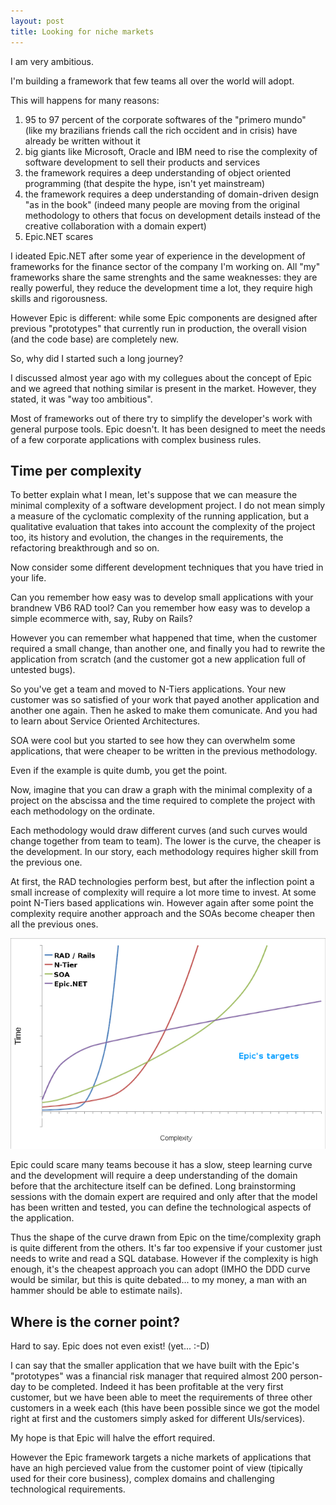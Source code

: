 ```yaml
---
layout: post
title: Looking for niche markets
---
```

I am very ambitious.

I'm building a framework that few teams all over the world will adopt.

This will happens for many reasons:

1. 95 to 97 percent of the corporate softwares of the "primero mundo" (like my 
   brazilians friends call the rich occident and in crisis) have already be 
   written without it
2. big giants like Microsoft, Oracle and IBM need to rise the complexity of 
   software development to sell their products and services
3. the framework requires a deep understanding of object oriented programming
   (that despite the hype, isn't yet mainstream)
4. the framework requires a deep understanding of domain-driven design "as in 
   the book" (indeed many people are moving from the original methodology to
   others that focus on development details instead of the creative 
   collaboration with a domain expert) 
5. Epic.NET scares

I ideated Epic.NET after some year of experience in the development of 
frameworks for the finance sector of the company I'm working on. 
All "my" frameworks share the same strenghts and the same weaknesses: 
they are really powerful, they reduce the development time a lot, they require 
high skills and rigorousness.  

However Epic is different: while some Epic components are designed after 
previous "prototypes" that currently run in production, the overall vision 
(and the code base) are completely new.

So, why did I started such a long journey?

I discussed almost year ago with my collegues about the concept of Epic and we 
agreed that nothing similar is present in the market. 
However, they stated, it was "way too ambitious".

Most of frameworks out of there try to simplify the developer's work with 
general purpose tools. Epic doesn't. It has been designed to meet the needs of 
a few corporate applications with complex business rules.

Time per complexity
-------------------
To better explain what I mean, let's suppose that we can measure the minimal 
complexity of a software development project. I do not mean simply a measure of
the cyclomatic complexity of the running application, but a qualitative evaluation 
that takes into account the complexity of the project too, its history 
and evolution, the changes in the requirements, the refactoring breakthrough
and so on.

Now consider some different development techniques that you have tried in your 
life.

Can you remember how easy was to develop small applications with your brandnew 
VB6 RAD tool? Can you remember how easy was to develop a simple ecommerce with, 
say, Ruby on Rails?

However you can remember what happened that time, when the customer 
required a small change, than another one, and finally you had to rewrite the
application from scratch (and the customer got a new application full of 
untested bugs).

So you've get a team and moved to N-Tiers applications. Your new customer was 
so satisfied of your work that payed another application and another one again. 
Then he asked to make them comunicate. And you had to learn about 
Service Oriented Architectures.

SOA were cool but you started to see how they can overwhelm some applications,
that were cheaper to be written in the previous methodology.

Even if the example is quite dumb, you get the point.

Now, imagine that you can draw a graph with the minimal complexity of a project
on the abscissa and the time required to complete the project with each 
methodology on the ordinate.

Each methodology would draw different curves (and such curves would change 
together from team to team). The lower is the curve, the cheaper is the 
development. In our story, each methodology requires higher skill from the 
previous one. 

At first, the RAD technologies perform best, but after the inflection point a 
small increase of complexity will require a lot more time to invest.
At some point N-Tiers based applications win. However again after some point
the complexity require another approach and the SOAs become cheaper then all 
the previous ones.

![Time required per project complexity qualitative graph](/imgs/posts/2011-08-31-time-complexity.png "Time required per project complexity qualitative graph")

Epic could scare many teams becouse it has a slow, steep learning curve and the 
development will require a deep understanding of the domain before that the 
architecture itself can be defined. Long brainstorming sessions with the domain 
expert are required and only after that the model has been written and tested, 
you can define the technological aspects of the application.

Thus the shape of the curve drawn from Epic on the time/complexity graph 
is quite different from the others. It's far too expensive if your customer just 
needs to write and read a SQL database. However if the complexity is high 
enough, it's the cheapest approach you can adopt (IMHO the DDD curve would be 
similar, but this is quite debated... to my money, a man with an hammer should 
be able to estimate nails).

Where is the corner point?
--------------------------

Hard to say. Epic does not even exist! (yet... :-D)

I can say that the smaller application that we have built with the Epic's 
"prototypes" was a financial risk manager that required almost 200 person-day 
to be completed. Indeed it has been profitable at the very first customer, but 
we have been able to meet the requirements of three other customers in a week 
each (this have been possible since we got the model right at first and the 
customers simply asked for different UIs/services).

My hope is that Epic will halve the effort required.

However the Epic framework targets a niche markets of applications that have an 
high percieved value from the customer point of view (tipically used for their 
core business), complex domains and challenging technological requirements.



